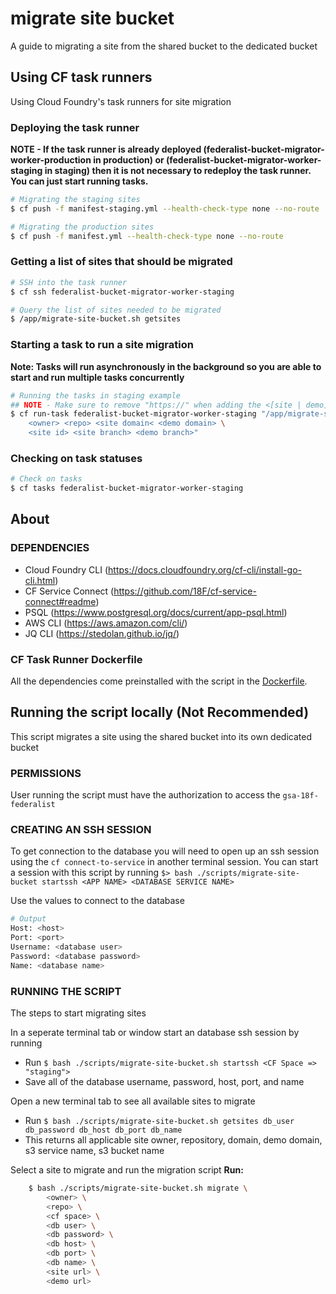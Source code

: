 migrate site bucket
===================

A guide to migrating a site from the shared bucket to the dedicated bucket

## Using CF task runners

Using Cloud Foundry's task runners for site migration

### Deploying the task runner

**NOTE - If the task runner is already deployed (federalist-bucket-migrator-worker-production in production) or (federalist-bucket-migrator-worker-staging in staging) then it is not necessary to redeploy the task runner.  You can just start running tasks.**

```bash
# Migrating the staging sites
$ cf push -f manifest-staging.yml --health-check-type none --no-route

# Migrating the production sites
$ cf push -f manifest.yml --health-check-type none --no-route
```

### Getting a list of sites that should be migrated

```bash
# SSH into the task runner
$ cf ssh federalist-bucket-migrator-worker-staging

# Query the list of sites needed to be migrated
$ /app/migrate-site-bucket.sh getsites
```

### Starting a task to run a site migration

**Note: Tasks will run asynchronously in the background so you are able to start and run multiple tasks concurrently**

```bash
# Running the tasks in staging example
## NOTE - Make sure to remove "https://" when adding the <[site | demo] domain> arguments
$ cf run-task federalist-bucket-migrator-worker-staging "/app/migrate-site-bucket.sh migrate \
    <owner> <repo> <site domain< <demo domain> \
    <site id> <site branch> <demo branch>"
```


### Checking on task statuses

```bash
# Check on tasks
$ cf tasks federalist-bucket-migrator-worker-staging
```


## About

### DEPENDENCIES
- Cloud Foundry CLI (https://docs.cloudfoundry.org/cf-cli/install-go-cli.html)
- CF Service Connect (https://github.com/18F/cf-service-connect#readme)
- PSQL (https://www.postgresql.org/docs/current/app-psql.html)
- AWS CLI (https://aws.amazon.com/cli/)
- JQ CLI (https://stedolan.github.io/jq/)


### CF Task Runner Dockerfile

All the dependencies come preinstalled with the script in the [Dockerfile](./Dockerfile).


## Running the script locally **(Not Recommended)**

This script migrates a site using the shared bucket into its own dedicated bucket

### PERMISSIONS
User running the script must have the authorization to access the `gsa-18f-federalist`

### CREATING AN SSH SESSION
To get connection to the database you will need to open up an ssh session using the
`cf connect-to-service` in another terminal session.  You can start a session with this script
by running `$> bash ./scripts/migrate-site-bucket startssh <APP NAME> <DATABASE SERVICE NAME>`

Use the values to connect to the database
```bash
# Output
Host: <host>
Port: <port>
Username: <database user>
Password: <database password>
Name: <database name>
```

### RUNNING THE SCRIPT

The steps to start migrating sites

In a seperate terminal tab or window start an database ssh session by running
- Run `$ bash ./scripts/migrate-site-bucket.sh startssh <CF Space => "staging">`
- Save all of the database username, password, host, port, and name

Open a new terminal tab to see all available sites to migrate
- Run `$ bash ./scripts/migrate-site-bucket.sh getsites db_user db_password db_host db_port db_name`
- This returns all applicable site owner, repository, domain, demo domain, s3 service name, s3 bucket name

Select a site to migrate and run the migration script
__Run:__
```bash
    $ bash ./scripts/migrate-site-bucket.sh migrate \
        <owner> \
        <repo> \
        <cf space> \
        <db user> \
        <db password> \
        <db host> \
        <db port> \
        <db name> \
        <site url> \
        <demo url>
```

